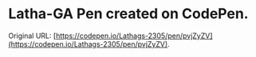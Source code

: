 # Latha-GA Pen created on CodePen.

Original URL: [https://codepen.io/Lathags-2305/pen/pvjZyZV](https://codepen.io/Lathags-2305/pen/pvjZyZV).
